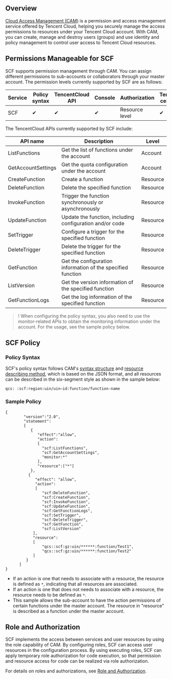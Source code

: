 ﻿## Overview

[Cloud Access Management (CAM)](https://intl.cloud.tencent.com/document/product/598) is a permission and access management service offered by Tencent Cloud, helping you securely manage the access permissions to resources under your Tencent Cloud account. With CAM, you can create, manage and destroy users (groups) and use identity and policy management to control user access to Tencent Cloud resources.

## Permissions Manageable for SCF

SCF supports permission management through CAM. You can assign different permissions to sub-accounts or collaborators through your master account. The permission levels currently supported by SCF are as follows:

| Service | Policy syntax | TencentCloud API | Console | Authorization | Temporary certificate |
| ---------| ---------| ---------| ---------|---------|---------|
| SCF | ✔ | ✔ | ✔ | Resource level | ✔ |

The TencentCloud APIs currently supported by SCF include:

| API name | Description | Level |
|---------|---------|---------|
| ListFunctions | Get the list of functions under the account | Account |
| GetAccountSettings | Get the quota configuration under the account | Account |
| CreateFunction | Create a function | Resource |
| DeleteFunction| Delete the specified function | Resource |
| InvokeFunction | Trigger the function synchronously or asynchronously | Resource |
| UpdateFunction | Update the function, including configuration and/or code | Resource |
| SetTrigger | Configure a trigger for the specified function | Resource |
| DeleteTrigger | Delete the trigger for the specified function | Resource |
| GetFunction | Get the configuration information of the specified function | Resource |
| ListVersion | Get the version information of the specified function | Resource |
| GetFunctionLogs | Get the log information of the specified function | Resource |
>! When configuring the policy syntax, you also need to use the monitor-related APIs to obtain the monitoring information under the account. For the usage, see the sample policy below.

## SCF Policy

### Policy Syntax

SCF's policy syntax follows CAM's [syntax structure](https://intl.cloud.tencent.com/document/product/598/10604) and [resource describing method](https://intl.cloud.tencent.com/document/product/598/10606), which is based on the JSON format, and all resources can be described in the six-segment style as shown in the sample below:
```
qcs: :scf:region:uin/uin—id:function/function-name
```

### Sample Policy
```
{	 
        "version":"2.0", 
        "statement": 
        [ 
           { 
              "effect":"allow", 
              "action":
              [
                "scf:ListFunctions",
                "scf:GetAccountSettings",
                "monitor:*"
              ], 
              "resource":["*"]  
           }, 
          { 
             "effect": "allow",
             "action": 
             [
                "scf:DeleteFunction",
                "scf:CreateFunction",
                "scf:InvokeFunction",
                "scf:UpdateFunction",
                "scf:GetFunctionLogs",
                "scf:SetTrigger",
                "scf:DeleteTrigger",
                "scf:GetFunction",
                "scf:ListVersion"
            ],
            "resource": 
            [
                "qcs::scf:gz:uin/******:function/Test1",
                "qcs::scf:gz:uin/******:function/Test2"
            ]
         }
      ] 
} 
```
- If an action is one that needs to associate with a resource, the resource is defined as `*`, indicating that all resources are associated.
- If an action is one that does not needs to associate with a resource, the resource needs to be defined as `*`.
- This sample allows the sub-account to have the action permissions of certain functions under the master account. The resource in "resource" is described as a function under the master account.

## Role and Authorization

SCF implements the access between services and user resources by using the role capability of CAM. By configuring roles, SCF can access user resources in the configuration process. By using executing roles, SCF can apply temporary role authorization for code execution, so that permission and resource access for code can be realized via role authorization.

For details on roles and authorizations, see [Role and Authorization](https://cloud.tencent.com/document/product/583/32389).
